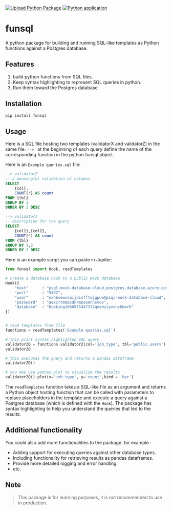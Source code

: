
[![Upload Python Package](https://github.com/jadaliha/funsql/actions/workflows/pypi-publish.yml/badge.svg)](https://github.com/jadaliha/funsql/actions/workflows/pypi-publish.yml)
[![Python application](https://github.com/jadaliha/funsql/actions/workflows/python-app.yml/badge.svg)](https://github.com/jadaliha/funsql/actions/workflows/python-app.yml)

# funsql

A python package for building and running SQL-like templates as Python functions against a Postgres database.

## Features

1. build python functions from SQL files.
2. Keep syntax highlighting to represent SQL queries in python.
3. Run them toward the Postgres database

## Installation


```bash
pip install funsql
```


## Usage
Here is a SQL file hosting two templates (validatorX and validatorZ) in the same file. `--> ` at the beginning of each query define the name of the corresponding function in the python funsql object.

Here is an `Example queries.sql` file:


```sql
--> validatorZ
-- a meaningful validation of columns
SELECT 
    {col}, 
    COUNT(*) AS count
FROM {tbl}
GROUP BY 1
ORDER BY 2 DESC

--> validatorX
-- description for the query
SELECT 
    {col1},{col2}, 
    COUNT(*) AS count
FROM {tbl}
GROUP BY 1,2
ORDER BY 3 DESC
```

Here is an example script you can paste in Jupiter:

```python
from funsql import Hook, readTemplates

# create a database hook to a public mock database
Hook({
    "host"      : "psql-mock-database-cloud.postgres.database.azure.com",
    "port"      : "5432",
    "user"      : "nxhbvewxsaijdisfftwjgpuw@psql-mock-database-cloud",
    "password"  : "aexcrtmmacdnrmpsomnnsvov",
    "database"  : "booking1666875447372qmebziyvxnskbwrb"
})


# read templates from file
functions = readTemplates('Example queries.sql')

# this print syntax highlighted SQL query
validatorZQ = functions.validatorZ(col='job_type', tbl='public.users')
validatorZQ

# this executes the query and returns a pandas dataframe
validatorZQ()

# you may use padnas.plot to visualize the results
validatorZQ().plot(x='job_type', y='count',kind = 'bar')
```


The `readTemplates` function takes a SQL-like file as an argument and returns a Python object hosting function that can be called with parameters to replace placeholders in the template and execute a query against a Postgres database (which is defined with the `Hook`). The package has syntax highlighting to help you understand the queries that led to the results.

## Additional functionality
You could also add more functionalities to the package. for example :

* Adding support for executing queries against other database types.
* Including functionality for retrieving results as pandas dataframes.
* Provide more detailed logging and error handling.
* etc.

## Note

> This package is for learning purposes, it is not recommended to use in production.
